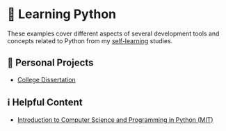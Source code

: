 # :snake: Learning Python

These examples cover different aspects of several development tools and concepts related to Python from my [self-learning](https://github.com/DanielBrito/self-learning) studies.

## :rocket: Personal Projects

- [College Dissertation](https://github.com/DanielBrito/monografia)

## ℹ️ Helpful Content

- [Introduction to Computer Science and Programming in Python (MIT)](https://github.com/DanielBrito/intro-to-computer-science-python)
